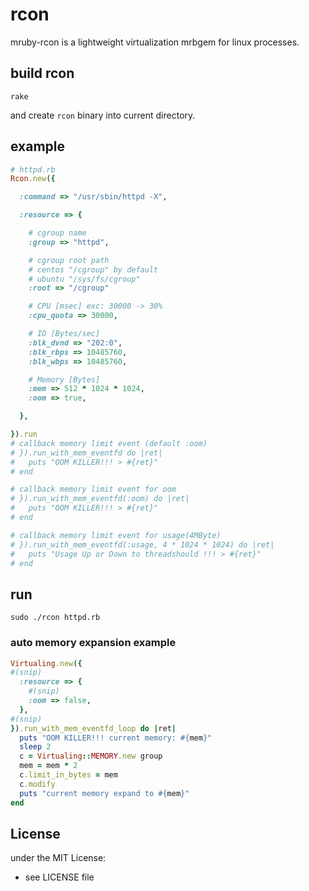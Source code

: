 # rcon

mruby-rcon is a lightweight virtualization mrbgem for linux processes.

## build rcon
```
rake
```

and create `rcon` binary into current directory.

## example
```ruby
# httpd.rb
Rcon.new({

  :command => "/usr/sbin/httpd -X",

  :resource => {

    # cgroup name
    :group => "httpd",

    # cgroup root path
    # centos "/cgroup" by default
    # ubuntu "/sys/fs/cgroup"
    :root => "/cgroup"

    # CPU [msec] exc: 30000 -> 30%
    :cpu_quota => 30000,

    # IO [Bytes/sec]
    :blk_dvnd => "202:0",
    :blk_rbps => 10485760,
    :blk_wbps => 10485760,

    # Memory [Bytes]
    :mem => 512 * 1024 * 1024,
    :oom => true,

  },

}).run
# callback memory limit event (default :oom)
# }).run_with_mem_eventfd do |ret|
#   puts "OOM KILLER!!! > #{ret}"
# end

# callback memory limit event for oom
# }).run_with_mem_eventfd(:oom) do |ret|
#   puts "OOM KILLER!!! > #{ret}"
# end

# callback memory limit event for usage(4MByte)
# }).run_with_mem_eventfd(:usage, 4 * 1024 * 1024) do |ret|
#   puts "Usage Up or Down to threadshould !!! > #{ret}"
# end

```

## run
```
sudo ./rcon httpd.rb
```

### auto memory expansion example
```ruby
Virtualing.new({
#(snip)
  :resource => {
    #(snip)
    :oom => false,
  },
#(snip)
}).run_with_mem_eventfd_loop do |ret|
  puts "OOM KILLER!!! current memory: #{mem}"
  sleep 2
  c = Virtualing::MEMORY.new group
  mem = mem * 2
  c.limit_in_bytes = mem
  c.modify
  puts "current memory expand to #{mem}"
end
```

## License
under the MIT License:
- see LICENSE file

